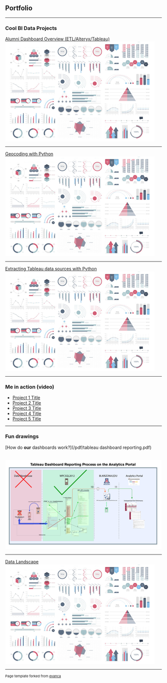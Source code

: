 ## Portfolio

---

### Cool BI Data Projects

[Alumni Dashboard Overview (ETL/Alteryx/Tableau)](/sample_page)
<br /><img src="images/dummy_thumbnail.jpg?raw=true"/>

---
[Geocoding with Python](/pdf/sample_presentation.pdf)
<br /><img src="images/dummy_thumbnail.jpg?raw=true"/>

---
[Extracting Tableau data sources with Python](http://example.com/)
<br /><img src="images/dummy_thumbnail.jpg?raw=true"/>

---

### Me in action (video)

- [Project 1 Title](http://example.com/)
- [Project 2 Title](http://example.com/)
- [Project 3 Title](http://example.com/)
- [Project 4 Title](http://example.com/)
- [Project 5 Title](http://example.com/)

---

### Fun drawings
[How do <b>our</b> dashboards work?](/pdf/tableau dashboard reporting.pdf)

<br /><img src="images/tableau dashboard reporting-01.jpg?raw=true"/>

---
[Data Landscape](/pdf/sample_presentation.pdf)
<br /><img src="images/dummy_thumbnail.jpg?raw=true"/>

---
<p style="font-size:11px">Page template forked from <a href="https://github.com/evanca/quick-portfolio">evanca</a></p>
<!-- Remove above link if you don't want to attibute -->
